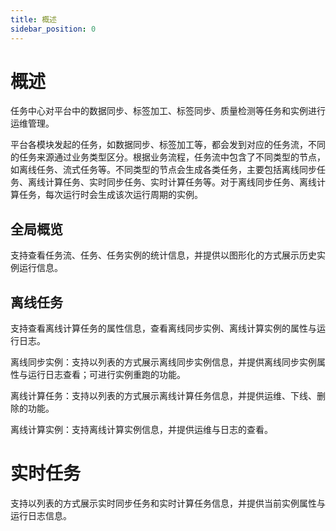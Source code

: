 ```yaml
---
title: 概述
sidebar_position: 0
---
```


# 概述
任务中心对平台中的数据同步、标签加工、标签同步、质量检测等任务和实例进行运维管理。

平台各模块发起的任务，如数据同步、标签加工等，都会发到对应的任务流，不同的任务来源通过业务类型区分。根据业务流程，任务流中包含了不同类型的节点，如离线任务、流式任务等。不同类型的节点会生成各类任务，主要包括离线同步任务、离线计算任务、实时同步任务、实时计算任务等。对于离线同步任务、离线计算任务，每次运行时会生成该次运行周期的实例。

## 全局概览
支持查看任务流、任务、任务实例的统计信息，并提供以图形化的方式展示历史实例运行信息。

## 离线任务
支持查看离线计算任务的属性信息，查看离线同步实例、离线计算实例的属性与运行日志。

离线同步实例：支持以列表的方式展示离线同步实例信息，并提供离线同步实例属性与运行日志查看；可进行实例重跑的功能。

离线计算任务：支持以列表的方式展示离线计算任务信息，并提供运维、下线、删除的功能。

离线计算实例：支持离线计算实例信息，并提供运维与日志的查看。

# 实时任务
支持以列表的方式展示实时同步任务和实时计算任务信息，并提供当前实例属性与运行日志信息。